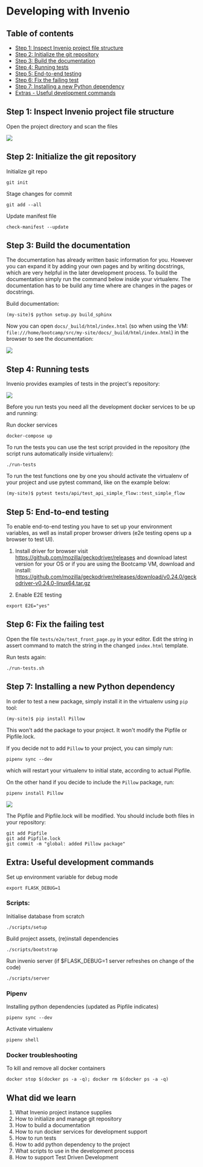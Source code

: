 # Developing with Invenio

## Table of contents

- [Step 1: Inspect Invenio project file structure](#step-1-inspect-invenio-project-file-structure)
- [Step 2: Initialize the git repository](#step-2-initialize-the-git-repository)
- [Step 3: Build the documentation](#step-3-build-the-documentation)
- [Step 4: Running tests](#step-4-running-tests)
- [Step 5: End-to-end testing](#step-5-end-to-end-testing)
- [Step 6: Fix the failing test](#step-6-fix-the-failing-test)
- [Step 7: Installing a new Python dependency](#step-7-installing-a-new-python-dependency)
- [Extras - Useful development commands](#extra-useful-development-commands)

## Step 1: Inspect Invenio project file structure

Open the project directory and scan the files

![](images/06-repo.png)

## Step 2: Initialize the git repository

Initialize git repo
```commandline
git init
```

Stage changes for commit
```commandline
git add --all
```

Update manifest file
```commandline
check-manifest --update
```

## Step 3: Build the documentation

The documentation has already written basic information for you. However you can expand it by adding your own pages and by writing docstrings, which are very helpful in the later development process. To build the documentation simply run the command below inside your virtualenv. The documentation has to be build any time where are changes in the pages or docstrings.

Build documentation:
```commandline
(my-site)$ python setup.py build_sphinx
```
Now you can open `docs/_build/html/index.html` (so when using the VM: `file:///home/bootcamp/src/my-site/docs/_build/html/index.html`) in the browser to see the documentation:

![](images/06-documentation.png)

## Step 4: Running tests

Invenio provides examples of tests in the project's repository: 

![](images/06-tests.png)

Before you run tests you need all the development docker services to be up and running:

Run docker services
```commandline
docker-compose up
``` 

To run the tests you can use the test script provided in the repository (the script runs automatically inside virtualenv):

```commandline
./run-tests
```

To run the test functions one by one you should activate the virtualenv of your project and use pytest command, like on the example below:

```commandline
(my-site)$ pytest tests/api/test_api_simple_flow::test_simple_flow
```

## Step 5: End-to-end testing

To enable end-to-end testing you have to set up your environment variables, as well as install proper browser drivers (e2e testing opens up a browser to test UI).

1. Install driver for browser
visit https://github.com/mozilla/geckodriver/releases and download latest version for your OS or
if you are using the Bootcamp VM, download and install:
https://github.com/mozilla/geckodriver/releases/download/v0.24.0/geckodriver-v0.24.0-linux64.tar.gz

2. Enable E2E testing
```commandline
export E2E="yes"
```

## Step 6: Fix the failing test

Open the file `tests/e2e/test_front_page.py` in your editor.
Edit the string in assert command to match the string in the changed `index.html` template.

Run tests again:
```commandline
./run-tests.sh
```

## Step 7: Installing a new Python dependency

In order to test a new package, simply install it in the virtualenv using `pip` tool:

```commandline
(my-site)$ pip install Pillow
```
This won't add the package to your project. It won't modify the Pipfile or Pipfile.lock.

If you decide not to add `Pillow` to your project, you can simply run:
```commandline
pipenv sync --dev
```
which will restart your virtualenv to initial state, according to actual Pipfile.

On the other hand if you decide to include the `Pillow` package, run:

```commandline
pipenv install Pillow
```

![](images/06-pipenv.png)

The Pipfile and Pipfile.lock will be modified. You should include both files in your repository:

```commandline
git add Pipfile
git add Pipfile.lock
git commit -m "global: added Pillow package"
```

## Extra: Useful development commands

Set up environment variable for debug mode
```commandline
export FLASK_DEBUG=1
```

### Scripts:

Initialise database from scratch
```commandline
./scripts/setup
```

Build project assets, (re)install dependencies
```commandline
./scripts/bootstrap
```

Run invenio server (if $FLASK_DEBUG=1 server refreshes on change of the code)
```commandline
./scripts/server
```

### Pipenv

Installing python dependencies (updated as Pipfile indicates)
```commandline
pipenv sync --dev
```

Activate virtualenv
```commandline
pipenv shell
```

### Docker troubleshooting

To kill and remove all docker containers
```commandline
docker stop $(docker ps -a -q); docker rm $(docker ps -a -q)
```

## What did we learn

1. What Invenio project instance supplies
2. How to initialize and manage git repository 
3. How to build a documentation
4. How to run docker services for development support
5. How to run tests
6. How to add python dependency to the project
7. What scripts to use in the development process
8. How to support Test Driven Development
